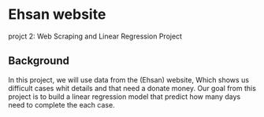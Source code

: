 # Ehsan website
projct 2: Web Scraping and Linear Regression Project
## Background
In this project, we will use data from the (Ehsan) website, Which shows us difficult cases whit details and that need a donate money. Our goal from this project is to build a linear regression model that predict how many days need to complete the each case.
